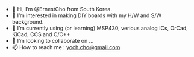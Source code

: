 - 👋 Hi, I’m @ErnestCho from South Korea.
- 👀 I’m interested in making DIY boards with my H/W and S/W background.
- 🌱 I’m currently using (or learning) MSP430, verious analog ICs, OrCad, KiCad, CCS and C/C++
- 💞️ I’m looking to collaborate on ...
- 📫 How to reach me : yoch.cho@gmail.com 

<!---
ErnestCho/ErnestCho is a ✨ special ✨ repository because its `README.md` (this file) appears on your GitHub profile.
You can click the Preview link to take a look at your changes.
--->

